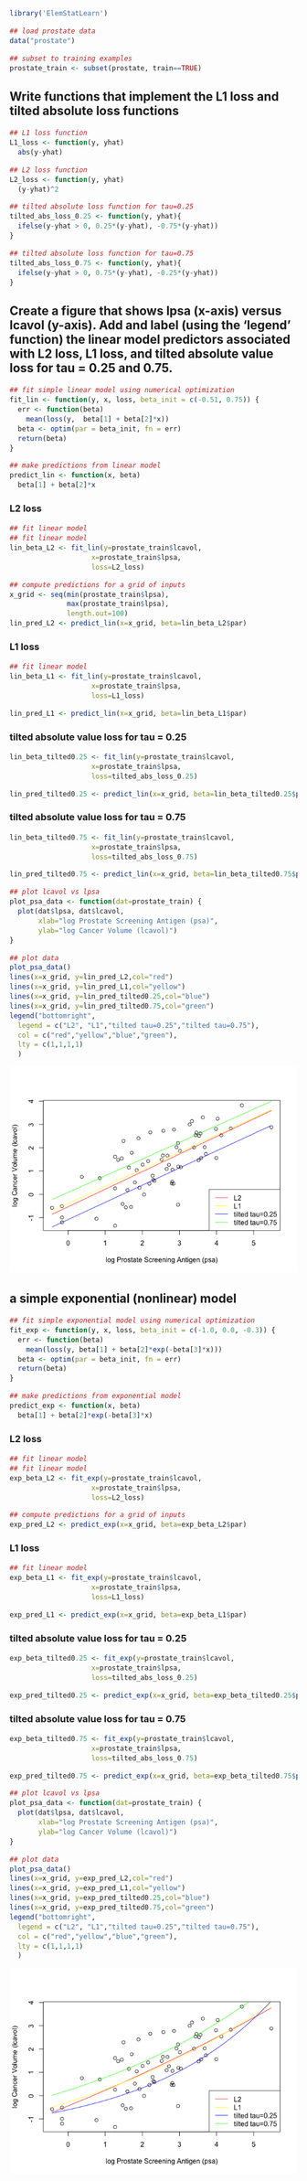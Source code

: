 ``` r
library('ElemStatLearn')
```

``` r
## load prostate data
data("prostate")
```

``` r
## subset to training examples
prostate_train <- subset(prostate, train==TRUE)
```

Write functions that implement the L1 loss and tilted absolute loss functions
-----------------------------------------------------------------------------

``` r
## L1 loss function
L1_loss <- function(y, yhat)
  abs(y-yhat)
```

``` r
## L2 loss function
L2_loss <- function(y, yhat)
  (y-yhat)^2
```

``` r
## tilted absolute loss function for tau=0.25
tilted_abs_loss_0.25 <- function(y, yhat){
  ifelse(y-yhat > 0, 0.25*(y-yhat), -0.75*(y-yhat))
}
```

``` r
## tilted absolute loss function for tau=0.75
tilted_abs_loss_0.75 <- function(y, yhat){
  ifelse(y-yhat > 0, 0.75*(y-yhat), -0.25*(y-yhat))
}
```

Create a figure that shows lpsa (x-axis) versus lcavol (y-axis). Add and label (using the ‘legend’ function) the linear model predictors associated with L2 loss, L1 loss, and tilted absolute value loss for tau = 0.25 and 0.75.
----------------------------------------------------------------------------------------------------------------------------------------------------------------------------------------------------------------------------------

``` r
## fit simple linear model using numerical optimization
fit_lin <- function(y, x, loss, beta_init = c(-0.51, 0.75)) {
  err <- function(beta)
    mean(loss(y,  beta[1] + beta[2]*x))
  beta <- optim(par = beta_init, fn = err)
  return(beta)
}
```

``` r
## make predictions from linear model
predict_lin <- function(x, beta)
  beta[1] + beta[2]*x
```

### L2 loss

``` r
## fit linear model
## fit linear model
lin_beta_L2 <- fit_lin(y=prostate_train$lcavol,
                    x=prostate_train$lpsa,
                    loss=L2_loss)
```

``` r
## compute predictions for a grid of inputs
x_grid <- seq(min(prostate_train$lpsa),
              max(prostate_train$lpsa),
              length.out=100)
lin_pred_L2 <- predict_lin(x=x_grid, beta=lin_beta_L2$par)
```

### L1 loss

``` r
## fit linear model
lin_beta_L1 <- fit_lin(y=prostate_train$lcavol,
                    x=prostate_train$lpsa,
                    loss=L1_loss)
```

``` r
lin_pred_L1 <- predict_lin(x=x_grid, beta=lin_beta_L1$par)
```

### tilted absolute value loss for tau = 0.25

``` r
lin_beta_tilted0.25 <- fit_lin(y=prostate_train$lcavol,
                    x=prostate_train$lpsa,
                    loss=tilted_abs_loss_0.25)
```

``` r
lin_pred_tilted0.25 <- predict_lin(x=x_grid, beta=lin_beta_tilted0.25$par)
```

### tilted absolute value loss for tau = 0.75

``` r
lin_beta_tilted0.75 <- fit_lin(y=prostate_train$lcavol,
                    x=prostate_train$lpsa,
                    loss=tilted_abs_loss_0.75)
```

``` r
lin_pred_tilted0.75 <- predict_lin(x=x_grid, beta=lin_beta_tilted0.75$par)
```

``` r
## plot lcavol vs lpsa
plot_psa_data <- function(dat=prostate_train) {
  plot(dat$lpsa, dat$lcavol,
       xlab="log Prostate Screening Antigen (psa)",
       ylab="log Cancer Volume (lcavol)")
}
```

``` r
## plot data
plot_psa_data()
lines(x=x_grid, y=lin_pred_L2,col="red")
lines(x=x_grid, y=lin_pred_L1,col="yellow")
lines(x=x_grid, y=lin_pred_tilted0.25,col="blue")
lines(x=x_grid, y=lin_pred_tilted0.75,col="green")
legend("bottomright", 
  legend = c("L2", "L1","tilted tau=0.25","tilted tau=0.75"), 
  col = c("red","yellow","blue","green"), 
  lty = c(1,1,1,1)
  )
```

![](hw1_files/figure-markdown_github/unnamed-chunk-19-1.png)

a simple exponential (nonlinear) model
--------------------------------------

``` r
## fit simple exponential model using numerical optimization
fit_exp <- function(y, x, loss, beta_init = c(-1.0, 0.0, -0.3)) {
  err <- function(beta)
    mean(loss(y, beta[1] + beta[2]*exp(-beta[3]*x)))
  beta <- optim(par = beta_init, fn = err)
  return(beta)
}
```

``` r
## make predictions from exponential model
predict_exp <- function(x, beta)
  beta[1] + beta[2]*exp(-beta[3]*x)
```

### L2 loss

``` r
## fit linear model
## fit linear model
exp_beta_L2 <- fit_exp(y=prostate_train$lcavol,
                    x=prostate_train$lpsa,
                    loss=L2_loss)
```

``` r
## compute predictions for a grid of inputs
exp_pred_L2 <- predict_exp(x=x_grid, beta=exp_beta_L2$par)
```

### L1 loss

``` r
## fit linear model
exp_beta_L1 <- fit_exp(y=prostate_train$lcavol,
                    x=prostate_train$lpsa,
                    loss=L1_loss)
```

``` r
exp_pred_L1 <- predict_exp(x=x_grid, beta=exp_beta_L1$par)
```

### tilted absolute value loss for tau = 0.25

``` r
exp_beta_tilted0.25 <- fit_exp(y=prostate_train$lcavol,
                    x=prostate_train$lpsa,
                    loss=tilted_abs_loss_0.25)
```

``` r
exp_pred_tilted0.25 <- predict_exp(x=x_grid, beta=exp_beta_tilted0.25$par)
```

### tilted absolute value loss for tau = 0.75

``` r
exp_beta_tilted0.75 <- fit_exp(y=prostate_train$lcavol,
                    x=prostate_train$lpsa,
                    loss=tilted_abs_loss_0.75)
```

``` r
exp_pred_tilted0.75 <- predict_exp(x=x_grid, beta=exp_beta_tilted0.75$par)
```

``` r
## plot lcavol vs lpsa
plot_psa_data <- function(dat=prostate_train) {
  plot(dat$lpsa, dat$lcavol,
       xlab="log Prostate Screening Antigen (psa)",
       ylab="log Cancer Volume (lcavol)")
}
```

``` r
## plot data
plot_psa_data()
lines(x=x_grid, y=exp_pred_L2,col="red")
lines(x=x_grid, y=exp_pred_L1,col="yellow")
lines(x=x_grid, y=exp_pred_tilted0.25,col="blue")
lines(x=x_grid, y=exp_pred_tilted0.75,col="green")
legend("bottomright", 
  legend = c("L2", "L1","tilted tau=0.25","tilted tau=0.75"), 
  col = c("red","yellow","blue","green"), 
  lty = c(1,1,1,1)
  )
```

![](hw1_files/figure-markdown_github/unnamed-chunk-31-1.png)

